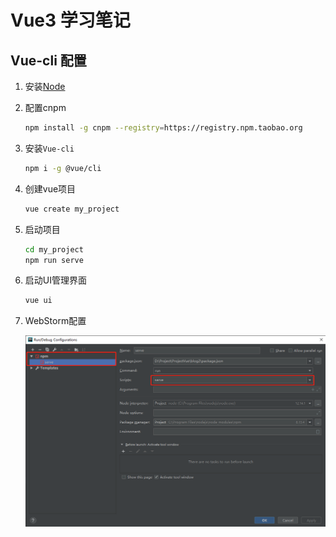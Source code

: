# Vue3 学习笔记

## Vue-cli 配置

1. 安装[Node](https://nodejs.org/zh-cn/)
2. 配置cnpm

    ``` BASH
    npm install -g cnpm --registry=https://registry.npm.taobao.org
    ```

3. 安装`Vue-cli`

    ``` BASH
    npm i -g @vue/cli
    ```

4. 创建vue项目

    ``` BASH
    vue create my_project
    ```

5. 启动项目

    ``` BASH
    cd my_project
    npm run serve
    ```

6. 启动UI管理界面

    ``` BASH
    vue ui
    ```

7. WebStorm配置

    ![WebStorm](../images/webstorm.png)
